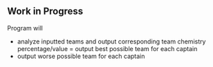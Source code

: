 ## Work in Progress

Program will 
- analyze inputted teams and output corresponding team chemistry percentage/value
= output best possible team for each captain
- output worse possible team for each captain
